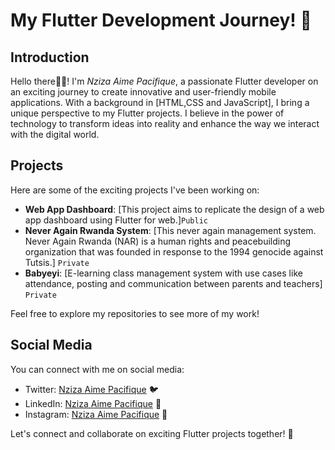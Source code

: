 # My Flutter Development Journey! 🚀

## Introduction
Hello there👋👋! I'm *Nziza Aime Pacifique*, a passionate Flutter developer on an exciting journey to create innovative and user-friendly mobile applications. With a background in [HTML,CSS and JavaScript], I bring a unique perspective to my Flutter projects. I believe in the power of technology to transform ideas into reality and enhance the way we interact with the digital world.

## Projects
Here are some of the exciting projects I've been working on:
- **Web App Dashboard**: [This project aims to replicate the design of a web app dashboard using Flutter for web.]`Public`
- **Never Again Rwanda System**: [This never again management system. Never Again Rwanda (NAR) is a human rights and peacebuilding organization that was founded in response to the 1994 genocide against Tutsis.] `Private`
- **Babyeyi**: [E-learning class management system with use cases like attendance, posting and communication between parents and teachers] `Private`

Feel free to explore my repositories to see more of my work!

## Social Media
You can connect with me on social media:
- Twitter: [Nziza Aime Pacifique](https://twitter.com/aimenziza) 🐦
- LinkedIn: [Nziza Aime Pacifique](https://www.linkedin.com/in/nziza-aime-pacifique/) 🔗
- Instagram: [Nziza Aime Pacifique](https://www.instagram.com/nziza_aime_pacifique/) 📂

Let's connect and collaborate on exciting Flutter projects together! 🤝
